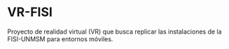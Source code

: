 # VR-FISI
Proyecto de realidad virtual (VR) que busca replicar las instalaciones de la FISI-UNMSM para entornos móviles.
